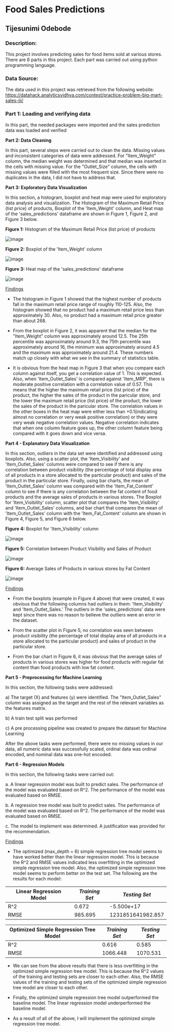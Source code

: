 # Food Sales Predictions

## Tijesunimi Odebode

### Description:

This project involves predicting sales for food items sold at various stores. There are 6 parts in this project. Each part was carried out using python programming language.

### Data Source:

The data used in this project was retrieved from the following website: https://datahack.analyticsvidhya.com/contest/practice-problem-big-mart-sales-iii/


### Part 1:  Loading and verifying data

In this part, the needed packages were imported and the sales prediction data was loaded and verified

**Part 2: Data Cleaning**

In this part, several steps were carried out to clean the data. Missing values and inconsistent categories of data were addressed. For "Item_Weight" column, the median weight was determined and that median was inserted in the cells with missing value. For the "Outlet_Size" column, the cells with missing values were filled with the most frequent size. Since there were no duplicates in the data, I did not have to address that.
 
**Part 3: Exploratory Data Visualization**

In this section, a histogram, boxplot and heat map were used for exploratory data analysis and visualization. The Histogram of the Maximum Retail Price (list price) of products, Boxplot of the 'Item_Weight' column, and Heat map of the 'sales_predictions' dataframe are shown in Figure 1, Figure 2, and Figure 3 below. 

**Figure 1:** Histogram of the Maximum Retail Price (list price) of products

![image](https://user-images.githubusercontent.com/97941938/173128049-666146ff-10fa-4ab4-a2e1-769cea97c7f5.png)

**Figure 2:** Boxplot of the 'Item_Weight' column

![image](https://user-images.githubusercontent.com/97941938/173128298-19fe8031-b127-42dd-8fe9-2fa0077ad20a.png)

**Figure 3:** Heat map of the 'sales_predictions' dataframe

![image](https://user-images.githubusercontent.com/97941938/173128393-76046c8a-b85d-4bbb-8729-3c3c6f7dde93.png)

<ins>Findings</ins> 

- The histogram in Figure 1 showed that the highest number of products fall in the maximum retail price range of roughly 110-125. Also, the histogram showed that no product had a maximum retail price less than approximately 30. Also, no product had a maximum retail price greater than about 268.

- From the boxplot in Figure 2, it was apparent that the median for the "Item_Weight" column was approximately around 12.5. The 25th percentile was approximately around 9.3, the 75th percentile was approximately around 16, the minimum was approximately around 4.5 and the maximum was approximately around 21.4. These numbers match up closely with what we see in the summary of statistics table.

- It is obvious from the heat map in Figure 3 that when you compare each column against itself, you get a correlation value of 1. This is expected. Also, when 'Item_Outlet_Sales' is compared against 'Item_MRP', there is moderate positive correlation with a correlation value of 0.57. This means that the higher the maximum retail price (list price) of the product, the higher the sales of the product in the paricular store, and the lower the maximum retail price (list price) of the product, the lower the sales of the product in the paricular store. The correlation values in the other boxes in the heat map were either less than +0.1(indicating almost no correlation or very weak positive correlation) or they were very weak negative correlation values. Negative correlation indicates that when one column feature goes up, the other column feature being compared with it goes down and vice versa.

**Part 4 - Explanatory Data Visualization**

In this section, outliers in the data set were identified and addressed using boxplots. Also, using a scatter plot, the 'Item_Visibility' and 'Item_Outlet_Sales' columns were compared to see if there is any correlation between product visibility (the percentage of total display area of all products in a store allocated to the particular product) and sales of the product in the particular store. Finally, using bar charts, the mean of 'Item_Outlet_Sales' column was compared with the 'Item_Fat_Content' column to see if there is any correlation between the fat content of food products and the average sales of products in various stores. The Boxplot for 'Item_Visibility' column, scatter plot that compares the 'Item_Visibility' and 'Item_Outlet_Sales' columns, and bar chart that compares the mean of 'Item_Outlet_Sales' column with the 'Item_Fat_Content' column are shown in Figure 4, Figure 5, and Figure 6 below. 

**Figure 4:** Boxplot for 'Item_Visibility' column

![image](https://user-images.githubusercontent.com/97941938/173130215-09a4805a-728f-4af2-8262-b56bdd7bf198.png)

**Figure 5:** Correlation between Product Visibility and Sales of Product

![image](https://user-images.githubusercontent.com/97941938/173130318-20693378-6d20-42b7-bd14-6aeb242cbebd.png)

**Figure 6:** Average Sales of Products in various stores by Fat Content

![image](https://user-images.githubusercontent.com/97941938/173130478-29418c9c-a4ea-487d-998c-14dc18ef67ec.png)

<ins>Findings</ins> 

- From the boxplots (example in Figure 4 above) that were created, it was obvious that the following columns had outliers in them: 'Item_Visibility' and 'Item_Outlet_Sales.' The outliers in the 'sales_predictions' data were kept since there was no reason to believe the outliers were an error in the dataset.

- From the scatter plot in Figure 5, no correlation was seen between product visibility (the percentage of total display area of all products in a store allocated to the particular product) and sales of product in the particular store.

- From the bar chart in Figure 6, it was obvious that the average sales of products in various stores was higher for food products with regular fat content than food products with low fat content.

**Part 5 - Preprocessing for Machine Learning**

In this section, the following tasks were addressed:

a) The target (X) and features (y) were identified. The "Item_Outlet_Sales" column was assigned as the target and the rest of the relevant variables as the features matrix.

b) A train test split was performed

c) A pre processing pipeline was created to prepare the dataset for Machine Learning

After the above tasks were performed, there were no missing values in our data, all numeric data was successfully scaled, ordinal data was ordinal encoded, and nominal data was one-hot encoded.

**Part 6 - Regression Models**

In this section, the following tasks were carried out:

a. A linear regression model was built to predict sales. The performance of the model was evaluated based on R^2. The performance of the model was evaluated based on RMSE.

b. A regression tree model was built to predict sales. The performance of the model was evaluated based on R^2. The performance of the model was evaluated based on RMSE.

c. The model to implement was determined. A justification was provided for the recommendation.

<ins>Findings</ins> 

- The optimized (max_depth = 6) simple regression tree model seems to have worked better than the linear regression model. This is because the R^2 and RMSE values indicated less overfitting in the optimized simple regression tree model. Also, the optimized simple regression tree model seems to perform better on the test set. The following are the results for each model:


 |Linear Regression Model    | *Training Set* | *Testing Set*|
|----- | ----- | ----- |
| R^2 | 0.672 | -5.500e+17 |
| RMSE | 985.695 | 1231851641982.857 |



Optimized Simple Regression Tree Model    | *Training Set* | *Testing Set*
----- | ----- | -----
R^2 | 0.616 | 0.585
RMSE | 1066.448 | 1070.531

- We can see from the above results that there is less overfitting in the optimized simple regression tree model. This is because the R^2 values of the training and testing sets are closer to each other. Also, the RMSE values of the training and testing sets of the optimized simple regression tree model are closer to each other.

- Finally, the optimized simple regression tree model outperformed the baseline model. The linear regression model underperformed the baseline model.

- As a result of all of the above, I will implement the optimized simple regression tree model.
		
	

		



